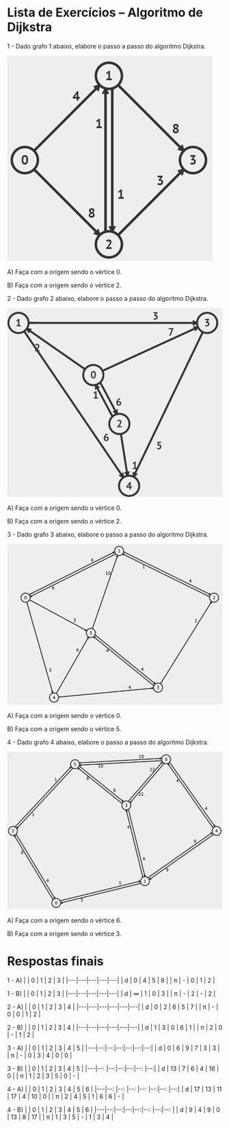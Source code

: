 # Lista de Exercícios – Algoritmo de Dijkstra

1 - Dado grafo 1 abaixo, elabore o passo a passo do algoritmo Dijkstra.

![Grafo 1](Imagens/aula05/grafo1.png)

A) Faça com a origem sendo o vértice 0.

B) Faça com a origem sendo o vértice 2.


2 - Dado grafo 2 abaixo, elabore o passo a passo do algoritmo Dijkstra.

![Grafo 2](Imagens/aula05/grafo2.png)

A) Faça com a origem sendo o vértice 0.

B) Faça com a origem sendo o vértice 2.

3 - Dado grafo 3 abaixo, elabore o passo a passo do algoritmo Dijkstra.

![Grafo 3](Imagens/aula05/grafo3.png)

A) Faça com a origem sendo o vértice 0.

B) Faça com a origem sendo o vértice 5.

4 - Dado grafo 4 abaixo, elabore o passo a passo do algoritmo Dijkstra.

![Grafo 4](Imagens/aula05/grafo4.png)

A) Faça com a origem sendo o vértice 6.

B) Faça com a origem sendo o vértice 3.


# Respostas finais


1 - A)
|   | 0 | 1 | 2 | 3 |
|---|---|---|---|---|
| d | 0 | 4 | 5 | 8 |
| π | - | 0 | 1 | 2 |

1 - B)
|   | 0 | 1 | 2 | 3 |
|---|---|---|---|---|
| d | ∞ | 1 | 0 | 3 |
| π | - | 2 | - | 2 |

2 - A)
|   | 0 | 1 | 2 | 3 | 4 |
|---|---|---|---|---|---|
| d | 0 | 2 | 6 | 5 | 7 |
| π | - | 0 | 0 | 1 | 2 |


2 - B)
|   | 0 | 1 | 2 | 3 | 4 |
|---|---|---|---|---|---|
| d | 1 | 3 | 0 | 6 | 1 |
| π | 2 | 0 | - | 1 | 2 |


3 - A)
|   | 0 | 1 | 2 | 3 | 4 | 5 |
|---|--:|--:|--:|--:|--:|--:|
| d | 0 | 6 | 9 | 7 | 3 | 3 |
| π | - | 0 | 3 | 4 | 0 | 0 |

3 - B)
|   | 0  | 1 | 2 | 3 | 4  | 5 |
|---|--: |--:|--:|--:|--: |--:|
| d | 13 | 7 | 6 | 4 | 16 | 0 |
| π | 1  | 2 | 3 | 5 | 0  | - |

4 - A)
|   | 0  | 1  | 2  | 3  | 4 | 5  | 6 |
|---|--: |--: |--: |--: |--:|--: |--:|
| d | 17 | 13 | 11 | 17 | 4 | 10 | 0 |
| π | 2  | 4  | 5  | 1  | 6 | 6  | - |

4 - B)
|   | 0 | 1 | 2 | 3 | 4  | 5 | 6  |
|---|--:|--:|--:|--:|--: |--:|--: |
| d | 9 | 4 | 9 | 0 | 13 | 8 | 17 |
| π | 1 | 3 | 5 | - | 1  | 3 | 4  |


